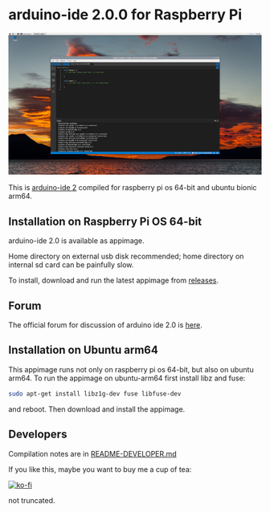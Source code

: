 # arduino-ide 2.0.0 for Raspberry Pi

[![arduino ide 2.0](images/screenshot_small.jpg)](https://github.com/koendv/arduino-ide-raspberrypi/raw/main/images/screenshot.jpg)

This is [arduino-ide 2](https://github.com/arduino/arduino-ide) compiled for raspberry pi os 64-bit and ubuntu bionic arm64.

## Installation on Raspberry Pi OS 64-bit

arduino-ide 2.0 is available as appimage.

Home directory on external usb disk recommended; home directory on internal sd card can be painfully slow.

To install, download and run the latest appimage from [releases](https://github.com/koendv/arduino-ide-raspberrypi/releases/).

## Forum

The official forum for discussion of arduino ide 2.0 is [here](https://forum.arduino.cc/c/software/arduino-ide-2-0/).

## Installation on Ubuntu arm64

This appimage runs not only on raspberry pi os 64-bit, but also on ubuntu arm64. 
To run the appimage on ubuntu-arm64 first install libz and fuse:
```sh
sudo apt-get install libz1g-dev fuse libfuse-dev
```
and reboot. Then download and install the appimage.

## Developers

Compilation notes are in [README-DEVELOPER.md](README-DEVELOPER.md)

If you like this, maybe you want to buy me a cup of tea:

[![ko-fi](images/kofibutton.svg)](https://ko-fi.com/Q5Q03LPDQ)

not truncated.

